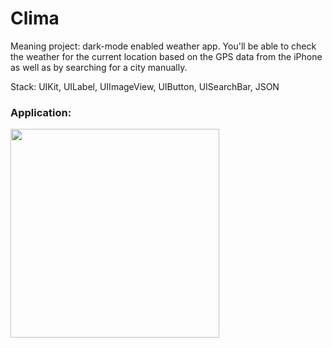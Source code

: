 # Clima

Meaning project: dark-mode enabled weather app. You'll be able to check the weather for the current location based on the GPS data from the iPhone as well as by searching for a city manually.

Stack: UIKit, UILabel, UIImageView, UIButton, UISearchBar, JSON

### Application:
<img width="334" src="https://github.com/user-attachments/assets/c267cd9a-36c3-44b7-b73c-e042e3c9473f">





